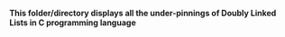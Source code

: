 **This folder/directory displays all the under-pinnings of Doubly Linked Lists in C programming language**